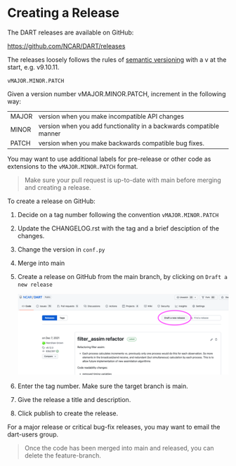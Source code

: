 # Creating a Release

The DART releases are available on GitHub:

<https://github.com/NCAR/DART/releases>

The releases loosely follows the rules of [semantic
versioning](https://semver.org/) with a v at the start, e.g. v9.10.11.

```
vMAJOR.MINOR.PATCH
```

Given a version number vMAJOR.MINOR.PATCH, increment in the following way:

|       |                                                                     |
|-------|---------------------------------------------------------------------|
| MAJOR | version when you make incompatible API changes                      |
| MINOR | version when you add functionality in a backwards compatible manner |
| PATCH | version when you make backwards compatible bug fixes.               |

You may want to use additional labels for pre-release or other code as
extensions to the `vMAJOR.MINOR.PATCH` format.

>Make sure your pull request is up-to-date with main before merging and
>creating a release.

To create a release on GitHub:

1.  Decide on a tag number following the convention
    `vMAJOR.MINOR.PATCH`

2.  Update the CHANGELOG.rst with the tag and a brief desciption of the
    changes.

3.  Change the version in `conf.py`

4.  Merge into main

5.  Create a release on GitHub from the main branch, by clicking on 
    `Draft a new release`

    ![draft-new-release](./images/new-release.png)

6.  Enter the tag number. Make sure the target branch is main.

7.  Give the release a title and description.

8.  Click publish to create the release.

For a major release or critical bug-fix releases, you may want to email
the dart-users group.

> Once the code has been merged into main and released, you can delete the 
feature-branch.

